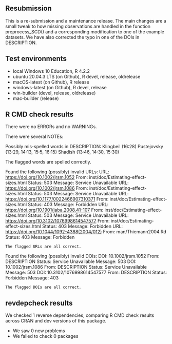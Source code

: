 ## Resubmission

This is a re-submission and a maintenance release. The main changes are a small tweak to how missing observations are handled in the function preprocess_SCD() and a corresponding modification to one of the example datasets. We have also corrected the typo in one of the DOIs in DESCRIPTION.

## Test environments

* local Windows 10 Education, R 4.2.2
* ubuntu 20.04.3 LTS (on Github), R devel, release, oldrelease
* macOS-latest (on Github), R release
* windows-latest (on Github), R devel, release
* win-builder (devel, release, oldrelease)
* mac-builder (release)

## R CMD check results

There were no ERRORs and no WARNINGs. 

There were several NOTEs:

Possibly mis-spelled words in DESCRIPTION:
  Klingbeil (16:28)
  Pustejovsky (13:29, 14:13, 15:5, 16:15)
  Shadish (13:46, 14:30, 15:30)
  
  The flagged words are spelled correctly.

Found the following (possibly) invalid URLs:
  URL: https://doi.org/10.1002/jrsm.1052
    From: inst/doc/Estimating-effect-sizes.html
    Status: 503
    Message: Service Unavailable
  URL: https://doi.org/10.1002/jrsm.1086
    From: inst/doc/Estimating-effect-sizes.html
    Status: 503
    Message: Service Unavailable
  URL: https://doi.org/10.1177/0022466907310371
    From: inst/doc/Estimating-effect-sizes.html
    Status: 403
    Message: Forbidden
  URL: https://doi.org/10.1901/jaba.2008.41-107
    From: inst/doc/Estimating-effect-sizes.html
    Status: 503
    Message: Service Unavailable
  URL: https://doi.org/10.3102/1076998614547577
    From: inst/doc/Estimating-effect-sizes.html
    Status: 403
    Message: Forbidden
  URL: https://doi.org/10.1044/1092-4388(2004/012)
    From: man/Thiemann2004.Rd
    Status: 403
    Message: Forbidden
    
    The flagged URLs are all correct.

Found the following (possibly) invalid DOIs:
  DOI: 10.1002/jrsm.1052
    From: DESCRIPTION
    Status: Service Unavailable
    Message: 503
  DOI: 10.1002/jrsm.1086
    From: DESCRIPTION
    Status: Service Unavailable
    Message: 503
  DOI: 10.3102/1076998614547577
    From: DESCRIPTION
    Status: Forbidden
    Message: 403
    
    The flagged DOIs are all correct.
    
## revdepcheck results

We checked 1 reverse dependencies, comparing R CMD check results across CRAN and dev versions of this package.

 * We saw 0 new problems
 * We failed to check 0 packages

